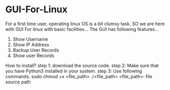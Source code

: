 # GUI-For-Linux
For a first time user, operating linux OS is a bit clumsy task. SO we are here with GUI For linux with basic facilities...
The GUI has following features...
1. Show Username
2. Show IP Address
3. Backup User Records
4. Show user Records

How to install?
step 1: download the source code.
step 2: Make sure that you have Python3 installed in your system.
step 3: Use following commands.
  sudo chmod +x <file_path>
  ./<file_path>
<file_path>: file source path
